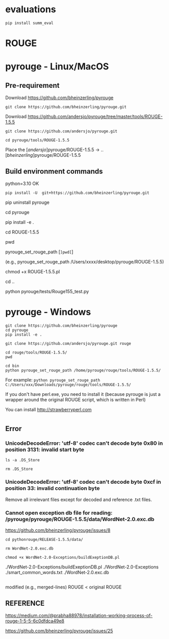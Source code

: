 # evaluations

`pip install summ_eval`

#
#

# ROUGE

# pyrouge - Linux/MacOS

## Pre-requirement

Download https://github.com/bheinzerling/pyrouge

`git clone https://github.com/bheinzerling/pyrouge.git`

Download https://github.com/andersjo/pyrouge/tree/master/tools/ROUGE-1.5.5

`git clone https://github.com/andersjo/pyrouge.git`

`cd pyrouge/tools/ROUGE-1.5.5`

Place the [*andersjo*]pyrouge/ROUGE-1.5.5 -> ..[*bheinzerling*]pyrouge/ROUGE-1.5.5

##

## Build environment commands

python=3.10 OK

`pip install -U  git+https://github.com/bheinzerling/pyrouge.git`

pip uninstall pyrouge

cd pyrouge

pip install -e .

cd ROUGE-1.5.5

pwd

pyrouge_set_rouge_path [`]pwd[`]

(e.g., pyrouge_set_rouge_path /Users/xxxx/desktop/pyrouge/ROUGE-1.5.5)

chmod +x ROUGE-1.5.5.pl

cd ..

python pyrouge/tests/Rouge155_test.py

#
#

# pyrouge - Windows

`git clone https://github.com/bheinzerling/pyrouge`    
`cd pyrouge`    
`pip install -e .`    

`git clone https://github.com/andersjo/pyrouge.git rouge`    

`cd rouge/tools/ROUGE-1.5.5/`    
`pwd`    

`cd bin`    
`python pyrouge_set_rouge_path /home/pyrouge/rouge/tools/ROUGE-1.5.5/`    

For example: `python pyrouge_set_rouge_path C:/Users/xxx/Downloads/pyrouge/rouge/tools/ROUGE-1.5.5/`    

If you don't have perl.exe, you need to install it (because pyrouge is just a wrapper around the original ROUGE script, which is written in Perl)

You can install http://strawberryperl.com

#
#

## Error

### UnicodeDecodeError: 'utf-8' codec can't decode byte 0x80 in position 3131: invalid start byte

`ls -a .DS_Store`

`rm .DS_Store`

###

### UnicodeDecodeError: 'utf-8' codec can't decode byte 0xcf in position 33: invalid continuation byte

Remove all irrelevant files except for decoded and reference .txt files.

### 

### Cannot open exception db file for reading: /pyrouge/pyrouge/ROUGE-1.5.5/data/WordNet-2.0.exc.db

https://github.com/bheinzerling/pyrouge/issues/8

`cd pythonrouge/RELEASE-1.5.5/data/`

`rm WordNet-2.0.exc.db`

`chmod +x WordNet-2.0-Exceptions/buildExeptionDB.pl`

./WordNet-2.0-Exceptions/buildExeptionDB.pl ./WordNet-2.0-Exceptions ./smart_common_words.txt ./WordNet-2.0.exc.db

##

modified (e.g., merged-lines) ROUGE < original ROUGE

##

## REFERENCE

https://medium.com/@prabha88978/installation-working-process-of-rouge-1-5-5-6c0dfdca49e8

https://github.com/bheinzerling/pyrouge/issues/25
